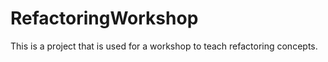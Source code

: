RefactoringWorkshop
===================

This is a project that is used for a workshop to teach refactoring concepts.